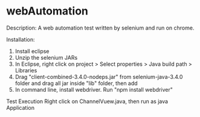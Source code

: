 # webAutomation

Description: A web automation test written by selenium and run on chrome.



Installation:
1. Install eclipse
2. Unzip the selenium JARs
3. In Eclipse, right click on project > Select properties > Java build path > Libraries 
4. Drag "client-combined-3.4.0-nodeps.jar" from selenium-java-3.4.0 folder and drag all jar inside "lib" folder, then add
5. In command line, install webdriver. Run "npm install webdriver"

Test Execution
Right click on ChannelVuew.java, then run as java Application
